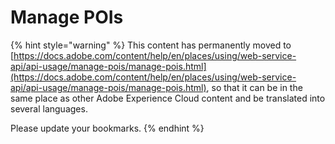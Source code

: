 # Manage POIs

{% hint style="warning" %}
This content has permanently moved to [https://docs.adobe.com/content/help/en/places/using/web-service-api/api-usage/manage-pois/manage-pois.html](https://docs.adobe.com/content/help/en/places/using/web-service-api/api-usage/manage-pois/manage-pois.html), so that it can be in the same place as other Adobe Experience Cloud content and be translated into several languages.

Please update your bookmarks.
{% endhint %}

